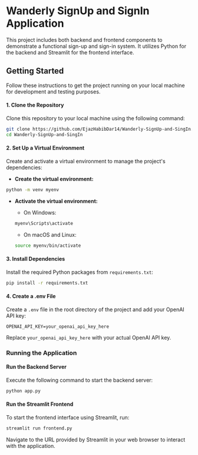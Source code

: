 
# Wanderly SignUp and SignIn Application

This project includes both backend and frontend components to demonstrate a functional sign-up and sign-in system. It utilizes Python for the backend and Streamlit for the frontend interface.

## Getting Started

Follow these instructions to get the project running on your local machine for development and testing purposes.

#### 1. Clone the Repository

Clone this repository to your local machine using the following command:

```bash
git clone https://github.com/EjazHabibDar14/Wanderly-SignUp-and-SingIn.git
cd Wanderly-SignUp-and-SingIn
```

#### 2. Set Up a Virtual Environment

Create and activate a virtual environment to manage the project's dependencies:

- **Create the virtual environment:**

```bash
python -m venv myenv
```

- **Activate the virtual environment:**

  - On Windows:
  
  ```bash
  myenv\Scripts\activate
  ```

  - On macOS and Linux:
  
  ```bash
  source myenv/bin/activate
  ```

#### 3. Install Dependencies

Install the required Python packages from `requirements.txt`:

```bash
pip install -r requirements.txt
```

#### 4. Create a .env File

Create a `.env` file in the root directory of the project and add your OpenAI API key:

```plaintext
OPENAI_API_KEY=your_openai_api_key_here
```

Replace `your_openai_api_key_here` with your actual OpenAI API key.

### Running the Application

#### Run the Backend Server

Execute the following command to start the backend server:

```bash
python app.py
```

#### Run the Streamlit Frontend

To start the frontend interface using Streamlit, run:

```bash
streamlit run frontend.py
```

Navigate to the URL provided by Streamlit in your web browser to interact with the application.
